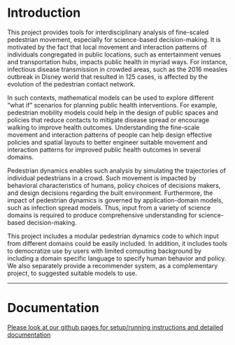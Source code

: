 # Introduction

This project provides tools for interdisciplinary analysis of fine-scaled pedestrian
movement, especially for science-based decision-making. It is motivated by the fact
that local movement and interaction patterns of individuals congregated in public
locations, such as entertainment venues and transportation hubs, impacts public
health in myriad ways. For instance, infectious disease transmission in crowded
areas, such as the 2016 measles outbreak in Disney world that resulted in 125 cases,
is affected by the evolution of the pedestrian contact network.

In such contexts, mathematical models can be used to explore different “what if”
scenarios for planning public health interventions. For example, pedestrian mobility
models could help in the design of public spaces and policies that reduce contacts to
mitigate disease spread or encourage walking to improve health outcomes.
Understanding the fine-scale movement and interaction patterns of people can help
design effective policies and spatial layouts to better engineer suitable movement
and interaction patterns for improved public health outcomes in several domains.

Pedestrian dynamics enables such analysis by simulating the trajectories of
individual pedestrians in a crowd. Such movement is impacted by behavioral
characteristics of humans, policy choices of decisions makers, and design decisions
regarding the built environment. Furthermore, the impact of pedestrian dynamics is
governed by application-domain models, such as infection spread models. Thus,
input from a variety of science domains is required to produce comprehensive
understanding for science-based decision-making.

This project includes a modular pedestrian dynamics code to which input from
different domains could be easily included. In addition, it includes tools to
democratize use by users with limited computing background by including a domain
specific language to specify human behavior and policy. We also separately provide
a recommender system, as a complementary project, to suggested suitable models
to use.

---

# Documentation 

[Please look at our github pages for setup/running instructions and detailed documentation](https://vipra-uwf.github.io/vipra/)
